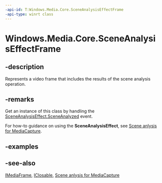 ```yaml
---
-api-id: T:Windows.Media.Core.SceneAnalysisEffectFrame
-api-type: winrt class
---
```


<!-- Class syntax.
public class SceneAnalysisEffectFrame : Windows.Foundation.IClosable, Windows.Media.Core.ISceneAnalysisEffectFrame, Windows.Media.IMediaFrame
-->

# Windows.Media.Core.SceneAnalysisEffectFrame

## -description
Represents a video frame that includes the results of the scene analysis operation.

## -remarks
Get an instance of this class by handling the [SceneAnalysisEffect.SceneAnalyzed](sceneanalysiseffect_sceneanalyzed.md) event.

For how-to guidance on using the **SceneAnalysisEffect**, see [Scene anlysis for MediaCapture](https://msdn.microsoft.com/windows/uwp/audio-video-camera/scene-analysis-for-media-capture).

## -examples

## -see-also
[IMediaFrame](../windows.media/imediaframe.md), [IClosable](../windows.foundation/iclosable.md), [Scene anlysis for MediaCapture](https://msdn.microsoft.com/windows/uwp/audio-video-camera/scene-analysis-for-media-capture)